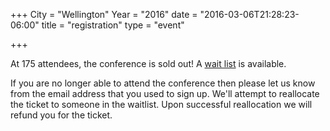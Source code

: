 +++
City = "Wellington"
Year = "2016"
date = "2016-03-06T21:28:23-06:00"
title = "registration"
type = "event"

+++

At 175 attendees, the conference is sold out! A [wait list](https://devopsdays-wellington-2016.lilregie.com/step1) is available.

If you are no longer able to attend the conference then please let us know
from the email address that you used to sign up. We'll attempt to reallocate
the ticket to someone in the waitlist. Upon successful reallocation we will
refund you for the ticket.
